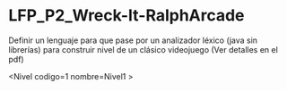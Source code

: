 # LFP_P2_Wreck-It-RalphArcade
Definir un lenguaje para que pase por un analizador léxico (java sin librerías) para construir nivel de un clásico videojuego (Ver detalles en el pdf)
<block>
<td><</td>Nivel codigo=1 nombre=Nivel1 >
</block>
